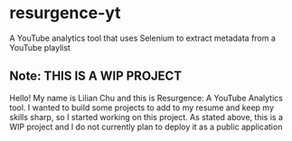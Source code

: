 # resurgence-yt
A YouTube analytics tool that uses Selenium to extract metadata from a YouTube playlist

## Note: THIS IS A WIP PROJECT
Hello! My name is Lilian Chu and this is Resurgence: A YouTube Analytics tool. I wanted to build some projects to add to my resume and keep my skills sharp, so I started working on this project. As stated above, this is a WIP project and I do not currently plan to deploy it as a public application